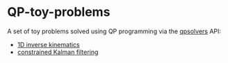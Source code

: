 # QP-toy-problems

A set of toy problems solved using QP programming via the [qpsolvers](https://github.com/stephane-caron/qpsolvers) API:

- [1D inverse kinematics](1d_inverse_kinematics)
- [constrained Kalman filtering](constrained_kf)
